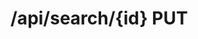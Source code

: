 #  /api/search/{id} PUT

<api-endpoint openapi-path="../../specifications/swagger.json" method="PUT" endpoint="/api/search/{id}"/>